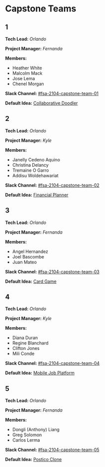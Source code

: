 # Capstone Teams

## 1

**Tech Lead:** _Orlando_

**Project Manager:** _Fernanda_

**Members:**

- Heather White
- Malcolm Mack
- Jose Lema
- Chenel Morgan

**Slack Channel:** [#fsa-2104-capstone-team-01](https://fullstackacademy.slack.com/archives/C02T64FRAP7)

**Default Idea:** [Collaborative Doodler](./default-ideas/01-arts-collaborative-doodler.md)

## 2

**Tech Lead:** _Orlando_

**Project Manager:** _Kyle_

**Members:**

- Janelly Cedeno Aquino
- Christina Delancy
- Tremaine O Garro
- Addisu Woldehawariat

**Slack Channel:** [#fsa-2104-capstone-team-02](https://fullstackacademy.slack.com/archives/C02TMM75KQ9)

**Default Idea:** [Financial Planner](./default-ideas/02-dataviz-financial-planner.md)

## 3

**Tech Lead:** _Orlando_

**Project Manager:** _Fernanda_

**Members:**

- Angel Hernandez
- Joel Bascombe
- Juan Mateo

**Slack Channel:** [#fsa-2104-capstone-team-03](https://fullstackacademy.slack.com/archives/C02SUDG3M1D)

**Default Idea:** [Card Game](./default-ideas/03-gaming-card-game.md)

## 4

**Tech Lead:** _Orlando_

**Project Manager:** _Kyle_

**Members:**

- Diana Duran
- Regine Blanchard
- Clifton Jones
- Mili Conde

**Slack Channel:** [#fsa-2104-capstone-team-04](https://fullstackacademy.slack.com/archives/C02T938402X)

**Default Idea:** [Mobile Job Platform](./default-ideas/04-mobile-job-platform.md)

## 5

**Tech Lead:** _Orlando_

**Project Manager:** _Fernanda_

**Members:**

- Dongli (Anthony) Liang
- Greg Solomon
- Carlos Lerma

**Slack Channel:** [#fsa-2104-capstone-team-05](https://fullstackacademy.slack.com/archives/C02SUDGBX0X)

**Default Idea:** [Postico Clone](./default-ideas/05-ml-postico.md)